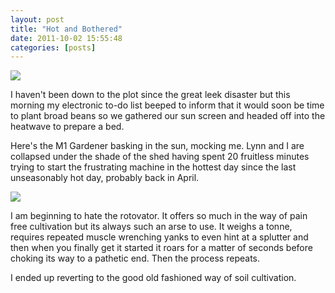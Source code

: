 ```yaml
---
layout: post
title: "Hot and Bothered"
date: 2011-10-02 15:55:48
categories: [posts]
---
```


![](http://www.earthwoman.co.uk/wp-content/uploads/2011/10/IMG_1556-224x300.jpg)

I haven't been down to the plot since the great leek disaster but this morning my electronic to-do list beeped to inform that it would soon be time to plant broad beans so we gathered our sun screen and headed off into the heatwave to prepare a bed.

Here's the M1 Gardener basking in the sun, mocking me. Lynn and I are collapsed under the shade of the shed having spent 20 fruitless minutes trying to start the frustrating machine in the hottest day since the last unseasonably hot day, probably back in April.

![](http://www.earthwoman.co.uk/wp-content/uploads/2011/10/IMG_1558-224x300.jpg)

I am beginning to hate the rotovator. It offers so much in the way of pain free cultivation but its always such an arse to use. It weighs a tonne, requires repeated muscle wrenching yanks to even hint at a splutter and then when you finally get it started it roars for a matter of seconds before choking its way to a pathetic end. Then the process repeats.

I ended up reverting to the good old fashioned way of soil cultivation.
